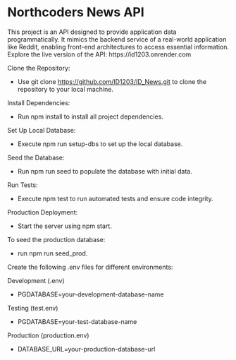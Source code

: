 # Northcoders News API

<Description>
This project is an API designed to provide application data programmatically. It mimics the backend service of a real-world application like Reddit, enabling front-end architectures to access essential information.

<Live Demo>
Explore the live version of the API: https://id1203.onrender.com

<Installation and Setup>

Clone the Repository:
- Use git clone https://github.com/ID1203/ID_News.git to clone the repository to your local machine.

Install Dependencies:
- Run npm install to install all project dependencies.

Set Up Local Database:
- Execute npm run setup-dbs to set up the local database.

Seed the Database:
- Run npm run seed to populate the database with initial data.

Run Tests:
- Execute npm test to run automated tests and ensure code integrity.

Production Deployment:
- Start the server using npm start.

To seed the production database:
- run npm run seed_prod.

<Environment Variables>
Create the following .env files for different environments:

Development (.env)
- PGDATABASE=your-development-database-name

Testing (test.env)
- PGDATABASE=your-test-database-name

Production (production.env)
- DATABASE_URL=your-production-database-url


